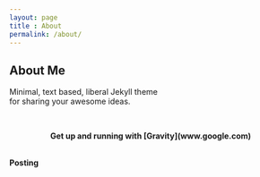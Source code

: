 ```yaml
---
layout: page
title : About
permalink: /about/
---
```


<h2>About Me</h2>
<p>Minimal, text based, liberal Jekyll theme<br>for sharing your awesome ideas.</p>
<br>
<center><p ><strong><span class="manual">Get up and running with</span> [Gravity](www.google.com) </strong></p></center>
<br>
<div class="manual-post">
  <div class="manual manual-title">
  <strong>Posting</strong>
  </div>
<p>  <div class="manual-content">



  </div>
</p>
</div>






